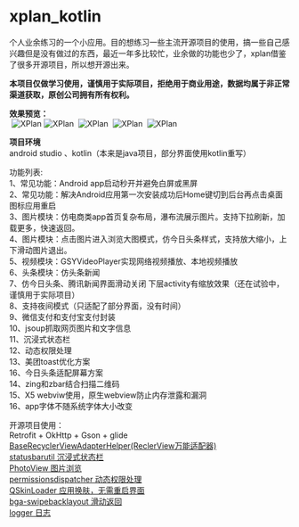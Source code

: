 # xplan_kotlin
个人业余练习的一个小应用。目的想练习一些主流开源项目的使用，搞一些自己感兴趣但是没有做过的东西，最近一年多比较忙，业余做的功能也少了，xplan借鉴了很多开源项目，所以想开源出来。  
  
  **本项目仅做学习使用，谨慎用于实际项目，拒绝用于商业用途，数据均属于非正常渠道获取，原创公司拥有所有权利。**  
    
  **效果预览：**     
 ![XPlan](https://github.com/JustRight815/xplan_kotlin/blob/master/screenshot/picture.png) 
     ![XPlan](https://github.com/JustRight815/xplan_kotlin/blob/master/screenshot/video.png)
     ![XPlan](https://github.com/JustRight815/xplan_kotlin/blob/master/screenshot/name.png)
 ![XPlan](https://github.com/JustRight815/xplan_kotlin/blob/master/screenshot/about.png)
 ![XPlan](https://github.com/JustRight815/xplan_kotlin/blob/master/screenshot/drawer.png)

  
 **项目环境**    
 android studio 、kotlin（本来是java项目，部分界面使用kotlin重写）
 
功能列表:  
 1、常见功能：Android app启动秒开并避免白屏或黑屏  
 2、常见功能：解决Android应用第一次安装成功后Home键切到后台再点击桌面图标应用重启  
 3、图片模块：仿电商类app首页复杂布局，瀑布流展示图片。支持下拉刷新，加载更多，快速返回。  
 4、图片模块：点击图片进入浏览大图模式，仿今日头条样式，支持放大缩小，上下滑动图片退出。  
 5、视频模块：GSYVideoPlayer实现网络视频播放、本地视频播放  
 6、头条模块：仿头条新闻  
 7、仿今日头条、腾讯新闻界面滑动关闭 下层activity有缩放效果（还在试验中，谨慎用于实际项目）  
 8、支持夜间模式（只适配了部分界面，没有时间）  
 9、微信支付和支付宝支付封装  
 10、jsoup抓取网页图片和文字信息  
 11、沉浸式状态栏  
 12、动态权限处理    
 13、美团toast优化方案  
 16、今日头条适配屏幕方案  
 14、zing和zbar结合扫描二维码  
 15、X5 webviw使用，原生webview防止内存泄露和漏洞  
 16、app字体不随系统字体大小改变  
  
   开源项目使用：  
    Retrofit + OkHttp + Gson + glide 
    [BaseRecyclerViewAdapterHelper(ReclerView万能适配器)](https://github.com/CymChad/BaseRecyclerViewAdapterHelper)  
    [statusbarutil 沉浸式状态栏](https://github.com/laobie/StatusBarUtil)  
    [PhotoView  图片浏览](https://github.com/chrisbanes/PhotoView/tree/master)  
    [permissionsdispatcher 动态权限处理](https://github.com/permissions-dispatcher/PermissionsDispatcher)    
    [QSkinLoader  应用换肤，无需重启界面](https://github.com/qqliu10u/QSkinLoader)   
    [bga-swipebacklayout 滑动返回](https://github.com/bingoogolapple/BGASwipeBackLayout-Android)   
    [logger 日志](https://github.com/orhanobut/logger)   
    
    
  
